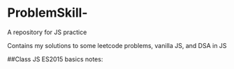 # ProblemSkill-
A repository for JS practice

Contains my solutions to some leetcode problems, vanilla JS, and DSA in JS

##Class JS ES2015 basics notes:


